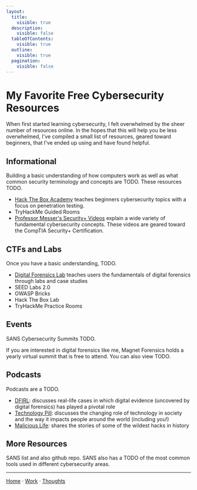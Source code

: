 ```yaml
---
layout:
  title:
    visible: true
  description:
    visible: false
  tableOfContents:
    visible: true
  outline:
    visible: true
  pagination:
    visible: false
---
```


# My Favorite Free Cybersecurity Resources

When first started learning cybersecurity, I felt overwhelmed by the sheer number of resources online. In the hopes that this will help you be less overwhelmed, I've compiled a small list of resources, geared toward beginners, that I've ended up using and have found helpful.

## Informational

Building a basic understanding of how computers work as well as what common security terminology and concepts are TODO. These resources TODO.

* [Hack The Box Academy](https://academy.hackthebox.com/) teaches beginners cybersecurity topics with a focus on penetration testing.
* TryHackMe Guided Rooms
* [Professor Messer's Security+ Videos](https://www.professormesser.com/security-plus/sy0-701/sy0-701-video/sy0-701-comptia-security-plus-course/) explain a wide variety of fundamental cybersecurity concepts. These videos are geared toward the CompTIA Security+ Certification.

## CTFs and Labs

Once you have a basic understanding, TODO.

* [Digital Forensics Lab](https://github.com/frankwxu/digital-forensics-lab) teaches users the fundamentals of digital forensics through labs and case studies
* SEED Labs 2.0
* OWASP Bricks
* Hack The Box Lab
* TryHackMe Practice Rooms

## Events

SANS Cybersecurity Summits TODO.&#x20;

If you are interested in digital forensics like me, Magnet Forensics holds a yearly virtual summit that is free to attend. You can also view TODO.

## Podcasts

Podcasts are a TODO.

* [DFIRL](https://www.magnetforensics.com/resources/introduction-to-digital-forensics-in-real-life-dfirl-podcast/): discusses real-life cases in which digital evidence (uncovered by digital forensics) has played a pivotal role
* [Technology Pill](https://privacyinternational.org/learning-resources/technology-pill-podcast): discusses the changing role of technology in society and the way it impacts people around the world (including you!)
* [Malicious Life](https://malicious.life/): shares the stories of some of the wildest hacks in history

## More Resources

SANS list and also github repo. SANS also has a TODO of the most common tools used in different cybersecurity areas.

***

[Home](https://app.gitbook.com/o/0kO27okC5uVB9ALX3rho/s/036xtfEIzcEdGegONXWM/) ⋅ [Work](https://app.gitbook.com/o/0kO27okC5uVB9ALX3rho/s/WaFS755Q4sf02CxLcghQ/) ⋅ [Thoughts](https://app.gitbook.com/o/0kO27okC5uVB9ALX3rho/s/s4QQPMntQ25hmJToKSOu/)

